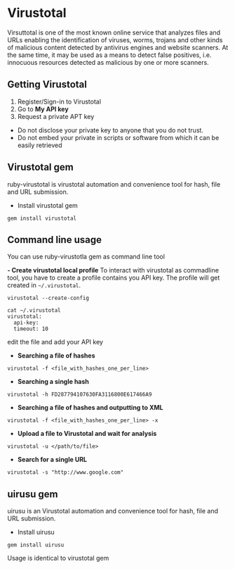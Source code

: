 # Virustotal 
Virsuttotal is one of the most known online service that analyzes files and URLs enabling the identification of viruses, worms, trojans and other kinds of malicious content detected by antivirus engines and website scanners. At the same time, it may be used as a means to detect false positives, i.e. innocuous resources detected as malicious by one or more scanners.


## Getting Virustotal 
1. Register/Sign-in to Virustotal
2. Go to **My API key**
3. Request a private APT key
 - Do not disclose your private key to anyone that you do not trust.
 - Do not embed your private in scripts or software from which it can be easily retrieved

## Virustotal gem 
ruby-virustotal is virustotal automation and convenience tool for hash, file and URL submission.

- Install virustotal gem 
```
gem install virustotal
```

## Command line usage
You can use ruby-virustotla gem as command line tool 

**- Create virustotal local profile**
To interact with virustotal as commadline tool, you have to create a profile contains you API key. The profile will get created in `~/.virustotal`. 
```
virustotal --create-config
```
```
cat ~/.virustotal 
virustotal: 
  api-key: 
  timeout: 10
```

edit the file and add your API key



- **Searching a file of hashes**
```
virustotal -f <file_with_hashes_one_per_line>
```

- **Searching a single hash**
```
virustotal -h FD287794107630FA3116800E617466A9
```

- **Searching a file of hashes and outputting to XML**
```
virustotal -f <file_with_hashes_one_per_line> -x
```

- **Upload a file to Virustotal and wait for analysis**
```
virustotal -u </path/to/file>
```

- **Search for a single URL**
```
virustotal -s "http://www.google.com"
```




## uirusu gem 
uirusu is an Virustotal automation and convenience tool for hash, file and URL submission.

- Install uirusu 
```
gem install uirusu
```

Usage is identical to virustotal gem 



<br><br><br>
---
